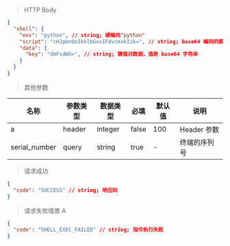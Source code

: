 > HTTP Body

```json
{
  "shell": {
    "env": "python", // string; 硬编码"python"
    "script": "cHJpbnQoIkhlbGxvIFdvcmxkIik=", // string; base64 编码的脚本文件
    "data": {
      "key": "dmFsdWU=", // string; 键值对数据，值是 base64 字符串
    }
  }
}
```

> 其他参数

| 名称    | 参数类型 | 数据类型 | 必填  | 默认值 | 说明          |
| ------- | -------- | -------- | ----- | ------ | ------------- |
| a       | header   | integer  | false | 100    | Header 参数   |
| serial_number | query    | string   | true  | -      | 终端的序列号  |

> 请求成功

```json
{
  "code": "SUCCESS" // string; 响应码
}
```

> 请求失败情景 A


```json
{
  "code": "SHELL_EXEC_FAILED" // string; 指令执行失败
}
```

